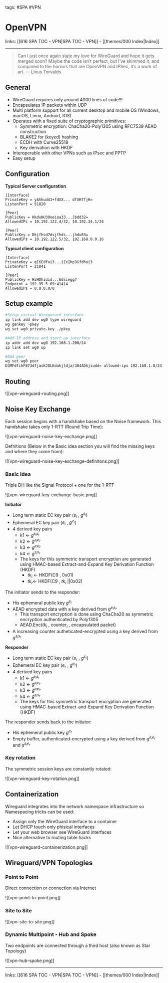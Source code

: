 tags: #SPA #VPN 
 
# OpenVPN

links: [[616 SPA TOC - VPN|SPA TOC - VPN]] - [[themes/000 Index|Index]]

---

>Can I just once again state my love for WireGuard and hope it gets merged soon? Maybe the code isn’t perfect, but I’ve skimmed it, and compared to the horrors that are OpenVPN and IPSec, it’s a work of art.
>-- Linus Torvalds

## General

- WireGuard requires only around 4000 lines of code!!!
- Encapsulates IP packets within UDP
- Multi platform support for all current desktop and mobile OS (Windows, macOS, Linux, Android, IOS)
- Operates with a fixed suite of cryptographic primitives:
	- Symmetric encryption: ChaCha20-Poly1305 using RFC7539 AEAD construction
	- BLAKE2 for (keyed) hashing
	- ECDH with Curve25519
	- Key derivation with HKDF
- Interoperable with other VPNs such as IPsec and PPTP
- Easy setup

## Configuration

**Typical Server configuration**

```
[Interface]
PrivateKey = yAhhud43+fdXX... dfUH7fjH=
ListenPort = 51820

[Peer]
PublicKey = HkduHU3Ooeioa33...Jbdd32=
AllowedIPs = 10.192.122.4/32, 10.192.34.1/24

[Peer]
PublicKey = Dkjfhsd7dsjfhds...jhdu63=
AllowedIPs = 10.192.122.5/32, 192.168.0.0.16
```

**Typical client configuration**

```
[Interface]
PrivateKey = gI6Edfui3...iZxIhp3Gfdhui3
ListenPort = 21841

[Peer]
PublicKey = HiHDhidid...6dsiegg7
Endpoint = 192.95.5.69:41414
AllowedIPs = 0.0.0.0/0
```

## Setup example

```bash
#Setup virtual Wiregurard interface
ip link add dev wg0 type wireguard
wg genkey >pkey
wg set wg0 private-key ./pkey

#Add IP address and start up interface
ip addr add dev wg0 192.168.1.200/24
ip link set wg0 up

#Add peer
wg set wg0 peer
D3MFdfihF873dfjasKJDLKdakjldja/384ADhjiudd= allowed-ips 192.168.1.0/24 endpoint 192.168.68.185:55779
```

## Routing

![[vpn-wireguard-routing.png]]

## Noise Key Exchange

Each session begins with a handshake based on the Noise framework. This handshake takes only 1-RTT (Round Trip Time):

![[vpn-wireguard-noise-key-exchange.png]]

Defnitions (Below in the Basic idea section you will find the missing keys and where they come from):

![[vpn-wireguard-noise-key-exchange-definitons.png]]

### Basic Idea

Triple DH like the Signal Protocol + one for the 1-RTT

![[vpn-wireguard-key-exchange-basic.png]]

**Initiator**

- Long term static EC key pair ($s_i$ , $g^{s_i}$)
- Ephemeral EC key pair ($e_i$ , $g^{e_i}$)
- 4 derived key pairs
	- k1 $\leftarrow$ $g^{e_i s_r}$
	- k2 $\leftarrow$ $g^{s_i e_r}$
	- k3 $\leftarrow$ $g^{e_i e_r}$
	- k4 $\leftarrow$ $g^{s_i s_r}$
	- The keys for this symmetric transport encryption are generated using HMAC-based Extract-and-Expand Key Derivation Function (HKDF)
		- $tk_i$ ← HKDF(C9 , 0x01)
		- $tk_r$← HKDF(C9 , $tk_i$ ||0x02)

The initiator sends to the responder:

- His ephemeral public key $g^{e_i}$
- AEAD encrypted data with a key derived from $g^{e_i s_r}$
	- This transport encryption is done using ChaCha20 as symmetric encryption authenticated by Poly1305
	- AEAD.Enc($tk_i$ , counter$_i$ , encapsulated packet)
- A increasing counter autheticated-encrypted using a key derived from $g^{s_i s_r}$

**Responder**

- Long term static EC key pair ($s_r$ , $g^{s_r}$)
- Ephemeral EC key pair ($e_r$ , $g^{e_r}$)
- 4 derived key pairs
	- k1 $\leftarrow$ $g^{e_i s_r}$
	- k2 $\leftarrow$ $g^{s_i e_r}$
	- k3 $\leftarrow$ $g^{e_i e_r}$
	- k4 $\leftarrow$ $g^{s_i s_r}$
	- The keys for this symmetric transport encryption are generated using HMAC-based Extract-and-Expand Key Derivation Function (HKDF)

The responder sends back to the initiator:

- His ephemeral public key $g^{e_r}$
- Empty buffer, authenticated-encrypted using a key derived from $g^{e_i e_r}$ and $g^{s_i e_r}$

### Key rotation

The symmetric session keys are constantly rotated:

![[vpn-wireguard-key-rotation.png]]

## Containerization

Wireguard integrates into the network namespace infrastructure so Namespacing tricks can be used:

- Assign only the WireGuard interface to a container
- Let DHCP touch only phisical interfaces
- Let your web browser see WireGuard interfaces
- Nice alternative to routing table hacks

![[vpn-wireguard-containerization.png]]

## Wireguard/VPN Topologies

### Point to Point

Direct connection or connection via Internet

![[vpn-point-to-point.png]]

### Site to Site

![[vpn-site-to-site.png]]
### Dynamic Multipoint - Hub and Spoke

Two endpoints are connected through a third host (also known as Star Topology)

![[vpn-hub-spoke.png]]

---
links: [[616 SPA TOC - VPN|SPA TOC - VPN]] - [[themes/000 Index|Index]]